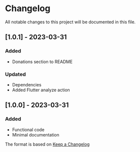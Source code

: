 # Changelog

All notable changes to this project will be documented in this file.

## [1.0.1] - 2023-03-31
### Added
- Donations section to README

### Updated
- Dependencies
- Added Flutter analyze action

## [1.0.0] - 2023-03-31
### Added
- Functional code
- Minimal documentation

The format is based on [Keep a Changelog](https://keepachangelog.com/en/1.0.0/)